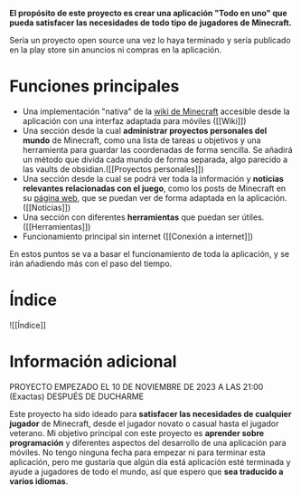 
**El propósito de este proyecto es crear una aplicación "Todo en uno" que pueda satisfacer las necesidades de todo tipo de jugadores de Minecraft.**

Sería un proyecto open source una vez lo haya terminado y sería publicado en la play store sin anuncios ni compras en la aplicación.
# Funciones principales

- Una implementación "nativa" de la [wiki de Minecraft](https://minecraft.wiki) accesible desde la aplicación con una interfaz adaptada para móviles ([[Wiki]])
- Una sección desde la cual **administrar proyectos personales del mundo** de Minecraft, como una lista de tareas u objetivos y una herramienta para guardar las coordenadas de forma sencilla. Se añadirá un método que divida cada mundo de forma separada, algo parecido a las vaults de obsidian.([[Proyectos personales]])
- Una sección desde la cual se podrá ver toda la información y **noticias relevantes relacionadas con el juego**, como los posts de Minecraft en su [página web](https://Minecraft.net), que se puedan ver de forma adaptada en la aplicación.([[Noticias]])
- Una sección con diferentes **herramientas** que puedan ser útiles.([[Herramientas]])
- Funcionamiento principal sin internet ([[Conexión a internet]])

En estos puntos se va a basar el funcionamiento de toda la aplicación, y se irán añadiendo más con el paso del tiempo.

# Índice
![[Índice]]
# Información adicional

PROYECTO EMPEZADO EL 10 DE NOVIEMBRE DE 2023 A LAS 21:00 (Exactas) DESPUÉS DE DUCHARME 

Este proyecto ha sido ideado para **satisfacer las necesidades de cualquier jugador** de Minecraft, desde el jugador novato o casual hasta el jugador veterano.
Mi objetivo principal con este proyecto es **aprender sobre programación** y diferentes aspectos del desarrollo de una aplicación para móviles.
No tengo ninguna fecha para empezar ni para terminar esta aplicación, pero me gustaría que algún día está aplicación esté terminada y ayude a jugadores de todo el mundo, así que espero que **sea traducido a varios idiomas**. 

